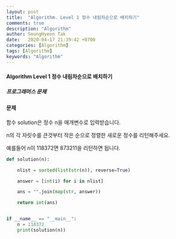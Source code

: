 ```yaml
---
layout: post
title:  "Algorithm. Level 1 정수 내림차순으로 배치하기"
comments: true
description: "Algorithm"
author: SeungHyeon Tak
date:   2020-04-17 21:39:42 +0700
categories: [Algorithm]
tags: [Algorithm]
keywords: "Algorithm"
---
```

#### Algorithm Level 1 정수 내림차순으로 배치하기
##### 프로그래머스 문제

#### 문제
함수 solution은 정수 n을 매개변수로 입력받습니다. 

n의 각 자릿수를 큰것부터 작은 순으로 정렬한 새로운 정수를 리턴해주세요. 

예를들어 n이 118372면 873211을 리턴하면 됩니다.

```python
def solution(n):

    nlist = sorted(list(str(n)), reverse=True)

    answer = [int(i) for i in nlist]

    ans = "".join(map(str, answer))

    return int(ans)


if __name__ == "__main__":
    n = 118372
    print(solution(n))
```
